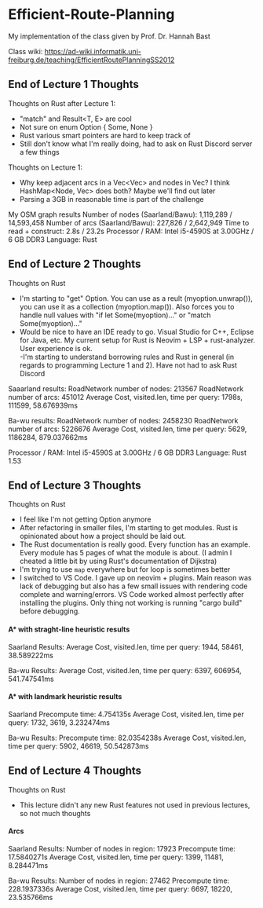 # Efficient-Route-Planning
My implementation of the class given by Prof. Dr. Hannah Bast

Class wiki: https://ad-wiki.informatik.uni-freiburg.de/teaching/EfficientRoutePlanningSS2012

## End of Lecture 1 Thoughts

Thoughts on Rust after Lecture 1:
- "match" and Result<T, E> are cool
- Not sure on enum Option { Some, None }  
- Rust various smart pointers are hard to keep track of
- Still don't know what I'm really doing, had to ask on Rust Discord server a few things

Thoughts on Lecture 1:
- Why keep adjacent arcs in a Vec<Vec<Arc>> and nodes in Vec<Node>?  I think HashMap<Node, Vec<Arc>> does both?  Maybe we'll find out later
- Parsing a 3GB in reasonable time is part of the challenge

My OSM graph results
Number of nodes (Saarland/Bawu): 1,119,289 / 14,593,458
Number of arcs (Saarland/Bawu): 227,826 / 2,642,949
Time to read + construct:  2.8s / 23.2s
Processor / RAM: Intel i5-4590S at 3.00GHz / 6 GB DDR3
Language: Rust

## End of Lecture 2 Thoughts

Thoughts on Rust
- I'm starting to "get" Option.  You can use as a reult (myoption.unwrap()), you can use it as a collection (myoption.map()).  Also forces you to handle null values with "if let Some(myoption)..." or "match Some(myoption)..."
- Would be nice to have an IDE ready to go.  Visual Studio for C++, Eclipse for Java, etc.  My current setup for Rust is Neovim + LSP + rust-analyzer.  User experience is ok.  
-I'm starting to understand borrowing rules and Rust in general (in regards to programming Lecture 1 and 2).  Have not had to ask Rust Discord

Saaarland results:
RoadNetwork number of nodes: 213567
RoadNetwork number of arcs: 451012
Average Cost, visited.len, time per query: 1798s, 111599, 58.676939ms

Ba-wu results:
RoadNetwork number of nodes: 2458230
RoadNetwork number of arcs: 5226676
Average Cost, visited.len, time per query: 5629, 1186284, 879.037662ms

Processor / RAM: Intel i5-4590S at 3.00GHz / 6 GB DDR3
Language: Rust 1.53


## End of Lecture 3 Thoughts

Thoughts on Rust
- I feel like I'm not getting Option anymore
- After refactoring in smaller files, I'm starting to get modules.  Rust is opinionated about how a project should be laid out.  
- The Rust documentation is really good.  Every function has an example.  Every module has 5 pages of what the module is about.  (I admin I cheated a little bit by using Rust's 
documentation of Dijkstra)
- I'm trying to use `map` everywhere but for loop is sometimes better
- I switched to VS Code.  I gave up on neovim + plugins.  Main reason was lack of debugging but also has a few small issues with rendering code complete and warning/errors.  VS Code worked almost perfectly after installing the plugins.  Only thing not working is running "cargo build" before debugging.

#### A* with straght-line heuristic results
Saarland Results:
Average Cost, visited.len, time per query: 1944, 58461, 38.589222ms

Ba-wu Results:
Average Cost, visited.len, time per query: 6397, 606954, 541.747541ms

#### A* with landmark heuristic results
Saarland
Precompute time: 4.754135s
Average Cost, visited.len, time per query: 1732, 3619, 3.232474ms

Ba-wu Results:
Precompute time: 82.0354238s
Average Cost, visited.len, time per query: 5902, 46619, 50.542873ms

## End of Lecture 4 Thoughts
Thoughts on Rust
- This lecture didn't any new Rust features not used in previous lectures, so not much thoughts


#### Arcs

Saarland Results:
Number of nodes in region: 17923
Precompute time: 17.5840271s
Average Cost, visited.len, time per query: 1399, 11481, 8.284471ms

Ba-wu Results:
Number of nodes in region: 27462
Precompute time: 228.1937336s
Average Cost, visited.len, time per query: 6697, 18220, 23.535766ms
